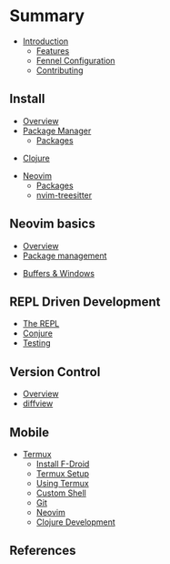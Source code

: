# Summary

* [Introduction](introduction.md)
    * [Features](introduction/features.md)
    <!-- * [Lua](introduction/lua.md) -->
    * [Fennel Configuration](introduction/fennel.md)
    <!-- * [Aniseed](introduction/aniseed.md) -->
    * [Contributing](contributing.md)

## Install
<!-- the approach taken to configure neovom - i.e. fenel first, then lua, avoid vimscript -->
* [Overview](install/index.md)
* [Package Manager](install/package-manager.md)
    * [Packages](install/packages/index.md)

<!-- Clojure Setup -->
* [Clojure](install/clojure.md)

<!-- Neovim Setup -->
* [Neovim](install/neovim.md)
    * [Packages](install/packages/index.md) <!-- Package manager and list of packages -->
    * [nvim-treesitter](install/packages/nvim-treesitter.md) <!-- Language parser -->

## Neovim basics

* [Overview](neovim-basics/index.md)
* [Package management](neovim-basics/package-management.md)
<!-- * [File management](neovim-basics/files.md) -->
* [Buffers & Windows](neovim-basics/buffers-windows.md)
<!-- * [Vim-style editing](neovim-basics/vim-style-editing/index.md) -->

## REPL Driven Development

* [The REPL](repl-driven-development/index.md)
* [Conjure](repl-driven-development/conjure.md)
* [Testing](repl-driven-development/testing.md)
<!-- * [Structural editing](structural-editing/index.md) -->

## Version Control
* [Overview](version-control/index.md)
* [diffview](version-control/diffview.md)

## Mobile

* [Termux](termux/index.md)
    * [Install F-Droid](termux/fdroid-install.md)
    * [Termux Setup](termux/setup.md)
    * [Using Termux](termux/using-termux.md)
    * [Custom Shell](termux/custom-shell.md)
    * [Git](termux/git.md)
    * [Neovim](termux/neovim.md)
    * [Clojure Development](termux/clojure-development.md)


## References
<!-- * [Alternative Configs] -->
<!-- * [Learn Vim-style](reference/vim-style/index.md) -->
